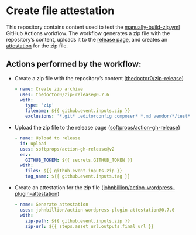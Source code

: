 # Create file attestation

This repository contains content used to test the [manually-build-zip.yml](.github/workflows/manually-build-zip.yml) GitHub Actions workflow. The workflow generates a zip file with the repository’s content, uploads it to the [release page](https://github.com/soderlind/zip-test/releases/tag/2.0.0), and creates an [attestation](https://github.com/soderlind/zip-test/attestations/4475606) for the zip file.

## Actions performed by the workflow:

- Create a zip file with the repository’s content ([thedoctor0/zip-release](https://github.com/thedoctor0/zip-release?tab=readme-ov-file#zip-release-))
  ```yml
  - name: Create zip archive
    uses: thedoctor0/zip-release@0.7.6
    with:
      type: 'zip'
      filename: ${{ github.event.inputs.zip }}
      exclusions: '*.git* .editorconfig composer* *.md vendor/*/test* vendor/*/docs'
  ```
- Upload the zip file to the release page ([softprops/action-gh-release](https://github.com/softprops/action-gh-release?tab=readme-ov-file#--action-gh-release))
  ```yml
  - name: Upload to release
    id: upload
    uses: softprops/action-gh-release@v2
    env:
      GITHUB_TOKEN: ${{ secrets.GITHUB_TOKEN }}
    with:
      files: ${{ github.event.inputs.zip }}
      tag_name: ${{ github.event.inputs.tag }}
  ```
- Create an attestation for the zip file ([johnbillion/action-wordpress-plugin-attestation](https://github.com/johnbillion/action-wordpress-plugin-attestation?tab=readme-ov-file#wordpress-plugin-attestation))
  ```yml
  - name: Generate attestation
    uses: johnbillion/action-wordpress-plugin-attestation@0.7.0
    with:
      zip-path: ${{ github.event.inputs.zip }}
      zip-url: ${{ steps.asset_url.outputs.final_url }}
  ```
